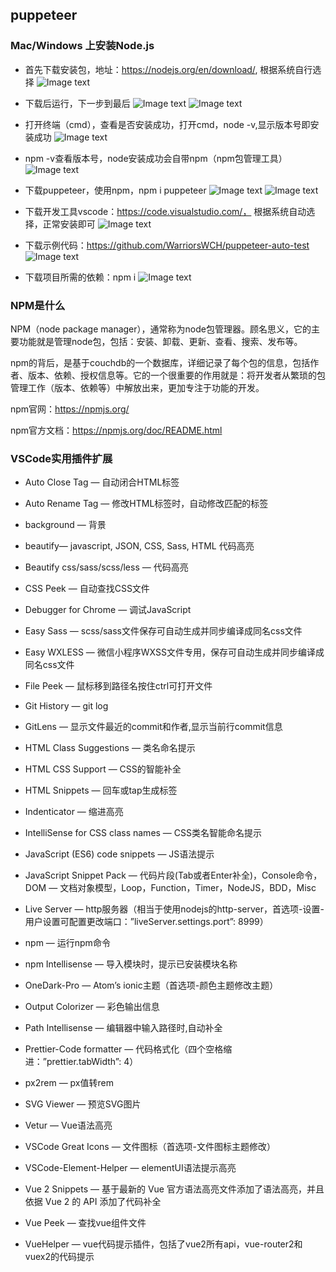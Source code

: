 ## puppeteer

### Mac/Windows 上安装Node.js

- 首先下载安装包，地址：https://nodejs.org/en/download/, 根据系统自行选择
![Image text](https://raw.githubusercontent.com/WarriorsWCH/puppeteer-auto-test/master/images/16_44_33__12_14_2018.jpg)


- 下载后运行，下一步到最后
![Image text](https://raw.githubusercontent.com/WarriorsWCH/puppeteer-auto-test/master/images/16_46_30__12_14_2018.jpg)
![Image text](https://raw.githubusercontent.com/WarriorsWCH/puppeteer-auto-test/master/images/16_46_57__12_14_2018.jpg)


- 打开终端（cmd），查看是否安装成功，打开cmd，node -v,显示版本号即安装成功
![Image text](https://raw.githubusercontent.com/WarriorsWCH/puppeteer-auto-test/master/images/16_47_54__12_14_2018.jpg)

- npm -v查看版本号，node安装成功会自带npm（npm包管理工具）
![Image text](https://raw.githubusercontent.com/WarriorsWCH/puppeteer-auto-test/master/images/16_48_27__12_14_2018.jpg)


- 下载puppeteer，使用npm，npm i puppeteer
![Image text](https://raw.githubusercontent.com/WarriorsWCH/puppeteer-auto-test/master/images/17_38_17__12_14_2018.jpg)
![Image text](https://raw.githubusercontent.com/WarriorsWCH/puppeteer-auto-test/master/images/17_44_44__12_14_2018.jpg)


- 下载开发工具vscode：https://code.visualstudio.com/， 根据系统自动选择，正常安装即可
![Image text](https://raw.githubusercontent.com/WarriorsWCH/puppeteer-auto-test/master/images/17_45_43__12_14_2018.jpg)


- 下载示例代码：https://github.com/WarriorsWCH/puppeteer-auto-test
![Image text](https://raw.githubusercontent.com/WarriorsWCH/puppeteer-auto-test/master/images/17_48_49__12_14_2018.jpg)


- 下载项目所需的依赖：npm i
![Image text](https://raw.githubusercontent.com/WarriorsWCH/puppeteer-auto-test/master/images/18_07_13__12_14_2018.jpg)


### NPM是什么

NPM（node package manager），通常称为node包管理器。顾名思义，它的主要功能就是管理node包，包括：安装、卸载、更新、查看、搜索、发布等。

npm的背后，是基于couchdb的一个数据库，详细记录了每个包的信息，包括作者、版本、依赖、授权信息等。它的一个很重要的作用就是：将开发者从繁琐的包管理工作（版本、依赖等）中解放出来，更加专注于功能的开发。

npm官网：https://npmjs.org/

npm官方文档：https://npmjs.org/doc/README.html


### VSCode实用插件扩展

- Auto Close Tag — 自动闭合HTML标签

- Auto Rename Tag — 修改HTML标签时，自动修改匹配的标签

- background — 背景

- beautify— javascript, JSON, CSS, Sass, HTML 代码高亮

- Beautify css/sass/scss/less — 代码高亮

- CSS Peek — 自动查找CSS文件

- Debugger for Chrome — 调试JavaScript

- Easy Sass — scss/sass文件保存可自动生成并同步编译成同名css文件

- Easy WXLESS — 微信小程序WXSS文件专用，保存可自动生成并同步编译成同名css文件

- File Peek — 鼠标移到路径名按住ctrl可打开文件

- Git History — git log

- GitLens — 显示文件最近的commit和作者,显示当前行commit信息

- HTML Class Suggestions — 类名命名提示

- HTML CSS Support — CSS的智能补全

- HTML Snippets — 回车或tap生成标签

- Indenticator — 缩进高亮

- IntelliSense for CSS class names — CSS类名智能命名提示

- JavaScript (ES6) code snippets — JS语法提示

- JavaScript Snippet Pack — 代码片段(Tab或者Enter补全)，Console命令，DOM — 文档对象模型，Loop，Function，Timer，NodeJS，BDD，Misc

- Live Server — http服务器（相当于使用nodejs的http-server，首选项-设置-用户设置可配置更改端口：”liveServer.settings.port”: 8999）

- npm — 运行npm命令

- npm Intellisense — 导入模块时，提示已安装模块名称

- OneDark-Pro — Atom’s ionic主题（首选项-颜色主题修改主题）

- Output Colorizer — 彩色输出信息

- Path Intellisense — 编辑器中输入路径时,自动补全

- Prettier-Code formatter — 代码格式化（四个空格缩进：”prettier.tabWidth”: 4）

- px2rem — px值转rem

- SVG Viewer — 预览SVG图片

- Vetur — Vue语法高亮

- VSCode Great Icons — 文件图标（首选项-文件图标主题修改）

- VSCode-Element-Helper — elementUI语法提示高亮

- Vue 2 Snippets — 基于最新的 Vue 官方语法高亮文件添加了语法高亮，并且依据 Vue 2 的 API 添加了代码补全

- Vue Peek — 查找vue组件文件

- VueHelper — vue代码提示插件，包括了vue2所有api，vue-router2和vuex2的代码提示
